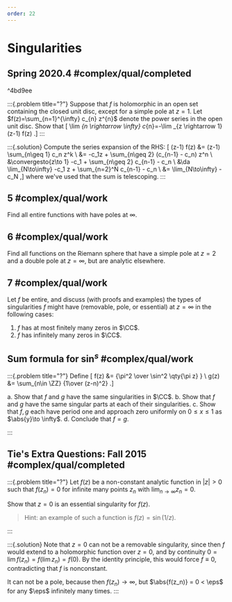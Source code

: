 ```yaml
---
order: 22
---
```


# Singularities

## Spring 2020.4 #complex/qual/completed

^4bd9ee


:::{.problem title="?"}
Suppose that $f$ is holomorphic in an open set containing the closed unit disc, except for a simple pole at $z=1$. Let $f(z)=\sum_{n=1}^{\infty} c_{n} z^{n}$ denote the power series in the open unit disc. Show that 
\[
\lim _{n \rightarrow \infty} c_{n}=-\lim _{z \rightarrow 1}(z-1) f(z)
.\]
:::

:::{.solution}
Compute the series expansion of the RHS:
\[
(z-1) f(z) 
&= (z-1) \sum_{n\geq 1} c_n z^k \\
&= -c_1z + \sum_{n\geq 2} (c_{n-1} - c_n) z^n \\
&\convergesto{z\to 1} -c_1 + \sum_{n\geq 2} c_{n-1} - c_n \\
&\da \lim_{N\to\infty} -c_1 z + \sum_{n=2}^N c_{n-1} - c_n \\
&= \lim_{N\to\infty} -c_N
,\]
where we've used that the sum is telescoping.
:::

## 5 #complex/qual/work

Find all entire functions with have poles at $\infty$.

## 6 #complex/qual/work

Find all functions on the Riemann sphere that have a simple pole at $z=2$ and a double pole at $z=\infty$, but are analytic elsewhere.


## 7 #complex/qual/work
Let $f$ be entire, and discuss (with proofs and examples) the types of singularities $f$ might have (removable, pole, or essential) at $z=\infty$ in the following cases:

1. $f$ has at most finitely many zeros in $\CC$.
2. $f$ has infinitely many zeros in $\CC$.

## Sum formula for $\sin^s$ #complex/qual/work

:::{.problem title="?"}
Define
\[
f(z) &= {\pi^2 \over \sin^2 \qty{\pi z} } \\
g(z) &= \sum_{n\in \ZZ} {1\over (z-n)^2}
.\]

a. Show that $f$ and $g$ have the same singularities in $\CC$.
b. Show that $f$ and $g$ have the same singular parts at each of their singularities.
c. Show that $f, g$ each have period one and approach zero uniformly on $0\leq x \leq 1$ as $\abs{y}\to \infty$.
d. Conclude that $f = g$.


:::

## Tie's Extra Questions: Fall 2015 #complex/qual/completed

:::{.problem title="?"}
Let $f(z)$ be a non-constant analytic function in $|z|>0$ such that $f(z_n) = 0$ for infinite many points $z_n$ with $\lim_{n \rightarrow \infty} z_n =0$. 

Show that $z=0$ is an essential singularity for $f(z)$.

> Hint: an example of such a function is $f(z) = \sin (1/z)$.

:::

:::{.solution}
Note that $z=0$ can not be a removable singularity, since then $f$ would extend to a holomorphic function over $z=0$, and by continuity $0 = \lim f(z_n) = f(\lim z_n) = f(0)$.
By the identity principle, this would force $f\equiv 0$, contradicting that $f$ is nonconstant.

It can not be a pole, because then $f(z_n)\to \infty$, but $\abs{f(z_n)} = 0 < \eps$ for any $\eps$ infinitely many times.
:::


